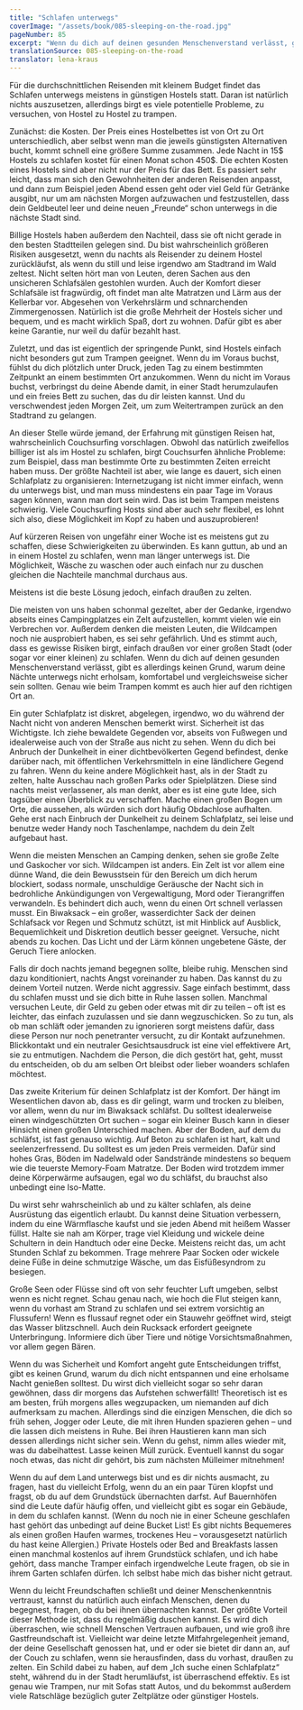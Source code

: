 ```yaml
---
title: "Schlafen unterwegs"
coverImage: "/assets/book/085-sleeping-on-the-road.jpg"
pageNumber: 85
excerpt: "Wenn du dich auf deinen gesunden Menschenverstand verlässt, gibt es allerdings keinen Grund, warum deine Nächte unterwegs nicht erholsam, komfortabel und vergleichsweise sicher sein sollten."
translationSource: 085-sleeping-on-the-road
translator: lena-kraus
---
```


Für die durchschnittlichen Reisenden mit kleinem Budget findet das Schlafen unterwegs meistens in günstigen Hostels statt. Daran ist natürlich nichts auszusetzen, allerdings birgt es viele potentielle Probleme, zu versuchen, von Hostel zu Hostel zu trampen.

Zunächst: die Kosten. Der Preis eines Hostelbettes ist von Ort zu Ort unterschiedlich, aber selbst wenn man die jeweils günstigsten Alternativen bucht, kommt schnell eine größere Summe zusammen. Jede Nacht in 15$ Hostels zu schlafen kostet für einen Monat schon 450$. Die echten Kosten eines Hostels sind aber nicht nur der Preis für das Bett. Es passiert sehr leicht, dass man sich den Gewohnheiten der anderen Reisenden anpasst, und dann zum Beispiel jeden Abend essen geht oder viel Geld für Getränke ausgibt, nur um am nächsten Morgen aufzuwachen und festzustellen, dass dein Geldbeutel leer und deine neuen „Freunde“ schon unterwegs in die nächste Stadt sind.

Billige Hostels haben außerdem den Nachteil, dass sie oft nicht gerade in den besten Stadtteilen gelegen sind. Du bist wahrscheinlich größeren Risiken ausgesetzt, wenn du nachts als Reisender zu deinem Hostel zurückläufst, als wenn du still und leise irgendwo am Stadtrand im Wald zeltest. Nicht selten hört man von Leuten, deren Sachen aus den unsicheren Schlafsälen gestohlen wurden. Auch der Komfort dieser Schlafsäle ist fragwürdig, oft findet man alte Matratzen und Lärm aus der Kellerbar vor. Abgesehen von Verkehrslärm und schnarchenden Zimmergenossen. Natürlich ist die große Mehrheit der Hostels sicher und bequem, und es macht wirklich Spaß, dort zu wohnen. Dafür gibt es aber keine Garantie, nur weil du dafür bezahlt hast.

Zuletzt, und das ist eigentlich der springende Punkt, sind Hostels einfach nicht besonders gut zum Trampen geeignet. Wenn du im Voraus buchst, fühlst du dich plötzlich unter Druck, jeden Tag zu einem bestimmten Zeitpunkt an einem bestimmten Ort anzukommen. Wenn du nicht im Voraus buchst, verbringst du deine Abende damit, in einer Stadt herumzulaufen und ein freies Bett zu suchen, das du dir leisten kannst. Und du verschwendest jeden Morgen Zeit, um zum Weitertrampen zurück an den Stadtrand zu gelangen.

An dieser Stelle würde jemand, der Erfahrung mit günstigen Reisen hat, wahrscheinlich Couchsurfing vorschlagen. Obwohl das natürlich zweifellos billiger ist als im Hostel zu schlafen, birgt Couchsurfen ähnliche Probleme: zum Beispiel, dass man bestimmte Orte zu bestimmten Zeiten erreicht haben muss. Der größte Nachteil ist aber, wie lange es dauert, sich einen Schlafplatz zu organisieren: Internetzugang ist nicht immer einfach, wenn du unterwegs bist, und man muss mindestens ein paar Tage im Voraus sagen können, wann man dort sein wird. Das ist beim Trampen meistens schwierig. Viele Couchsurfing Hosts sind aber auch sehr flexibel, es lohnt sich also, diese Möglichkeit im Kopf zu haben und auszuprobieren!

Auf kürzeren Reisen von ungefähr einer Woche ist es meistens gut zu schaffen, diese Schwierigkeiten zu überwinden. Es kann guttun, ab und an in einem Hostel zu schlafen, wenn man länger unterwegs ist. Die Möglichkeit, Wäsche zu waschen oder auch einfach nur zu duschen gleichen die Nachteile manchmal durchaus aus.

Meistens ist die beste Lösung jedoch, einfach draußen zu zelten.

Die meisten von uns haben schonmal gezeltet, aber der Gedanke, irgendwo abseits eines Campingplatzes ein Zelt aufzustellen, kommt vielen wie ein Verbrechen vor. Außerdem denken die meisten Leuten, die Wildcampen noch nie ausprobiert haben, es sei sehr gefährlich. Und es stimmt auch, dass es gewisse Risiken birgt, einfach draußen vor einer großen Stadt (oder sogar vor einer kleinen) zu schlafen. Wenn du dich auf deinen gesunden Menschenverstand verlässt, gibt es allerdings keinen Grund, warum deine Nächte unterwegs nicht erholsam, komfortabel und vergleichsweise sicher sein sollten. Genau wie beim Trampen kommt es auch hier auf den richtigen Ort an.

Ein guter Schlafplatz ist diskret, abgelegen, irgendwo, wo du während der Nacht nicht von anderen Menschen bemerkt wirst. Sicherheit ist das Wichtigste. Ich ziehe bewaldete Gegenden vor, abseits von Fußwegen und idealerweise auch von der Straße aus nicht zu sehen. Wenn du dich bei Anbruch der Dunkelheit in einer dichtbevölkerten Gegend befindest, denke darüber nach, mit öffentlichen Verkehrsmitteln in eine ländlichere Gegend zu fahren. Wenn du keine andere Möglichkeit hast, als in der Stadt zu zelten, halte Ausschau nach großen Parks oder Spielplätzen. Diese sind nachts meist verlassener, als man denkt, aber es ist eine gute Idee, sich tagsüber einen Überblick zu verschaffen. Mache einen großen Bogen um Orte, die aussehen, als würden sich dort häufig Obdachlose aufhalten. Gehe erst nach Einbruch der Dunkelheit zu deinem Schlafplatz, sei leise und benutze weder Handy noch Taschenlampe, nachdem du dein Zelt aufgebaut hast.

Wenn die meisten Menschen an Camping denken, sehen sie große Zelte und Gaskocher vor sich. Wildcampen ist anders. Ein Zelt ist vor allem eine dünne Wand, die dein Bewusstsein für den Bereich um dich herum blockiert, sodass normale, unschuldige Geräusche der Nacht sich in bedrohliche Ankündigungen von Vergewaltigung, Mord oder Tierangriffen verwandeln. Es behindert dich auch, wenn du einen Ort schnell verlassen musst. Ein Biwaksack – ein großer, wasserdichter Sack der deinen Schlafsack vor Regen und Schmutz schützt, ist mit Hinblick auf Ausblick, Bequemlichkeit und Diskretion deutlich besser geeignet. Versuche, nicht abends zu kochen. Das Licht und der Lärm können ungebetene Gäste, der Geruch Tiere anlocken.

Falls dir doch nachts jemand begegnen sollte, bleibe ruhig. Menschen sind dazu konditioniert, nachts Angst voreinander zu haben. Das kannst du zu deinem Vorteil nutzen. Werde nicht aggressiv. Sage einfach bestimmt, dass du schlafen musst und sie dich bitte in Ruhe lassen sollen. Manchmal versuchen Leute, dir Geld zu geben oder etwas mit dir zu teilen – oft ist es leichter, das einfach zuzulassen und sie dann wegzuschicken. So zu tun, als ob man schläft oder jemanden zu ignorieren sorgt meistens dafür, dass diese Person nur noch penetranter versucht, zu dir Kontakt aufzunehmen. Blickkontakt und ein neutraler Gesichtsausdruck ist eine viel effektivere Art, sie zu entmutigen. Nachdem die Person, die dich gestört hat, geht, musst du entscheiden, ob du am selben Ort bleibst oder lieber woanders schlafen möchtest.

Das zweite Kriterium für deinen Schlafplatz ist der Komfort. Der hängt im Wesentlichen davon ab, dass es dir gelingt, warm und trocken zu bleiben, vor allem, wenn du nur im Biwaksack schläfst. Du solltest idealerweise einen windgeschützten Ort suchen – sogar ein kleiner Busch kann in dieser Hinsicht einen großen Unterschied machen. Aber der Boden, auf dem du schläfst, ist fast genauso wichtig. Auf Beton zu schlafen ist hart, kalt und seelenzerfressend. Du solltest es um jeden Preis vermeiden. Dafür sind hohes Gras, Böden im Nadelwald oder Sandstrände mindestens so bequem wie die teuerste Memory-Foam Matratze. Der Boden wird trotzdem immer deine Körperwärme aufsaugen, egal wo du schläfst, du brauchst also unbedingt eine Iso-Matte.

Du wirst sehr wahrscheinlich ab und zu kälter schlafen, als deine Ausrüstung das eigentlich erlaubt. Du kannst deine Situation verbessern, indem du eine Wärmflasche kaufst und sie jeden Abend mit heißem Wasser füllst. Halte sie nah am Körper, trage viel Kleidung und wickele deine Schultern in dein Handtuch oder eine Decke. Meistens reicht das, um acht Stunden Schlaf zu bekommen. Trage mehrere Paar Socken oder wickele deine Füße in deine schmutzige Wäsche, um das Eisfüßesyndrom zu besiegen.

Große Seen oder Flüsse sind oft von sehr feuchter Luft umgeben, selbst wenn es nicht regnet. Schau genau nach, wie hoch die Flut steigen kann, wenn du vorhast am Strand zu schlafen und sei extrem vorsichtig an Flussufern! Wenn es flussauf regnet oder ein Stauwehr geöffnet wird, steigt das Wasser blitzschnell. Auch dein Rucksack erfordert geeignete Unterbringung. Informiere dich über Tiere und nötige Vorsichtsmaßnahmen, vor allem gegen Bären.

Wenn du was Sicherheit und Komfort angeht gute Entscheidungen triffst, gibt es keinen Grund, warum du dich nicht entspannen und eine erholsame Nacht genießen solltest. Du wirst dich vielleicht sogar so sehr daran gewöhnen, dass dir morgens das Aufstehen schwerfällt! Theoretisch ist es am besten, früh morgens alles wegzupacken, um niemanden auf dich aufmerksam zu machen. Allerdings sind die einzigen Menschen, die dich so früh sehen, Jogger oder Leute, die mit ihren Hunden spazieren gehen – und die lassen dich meistens in Ruhe. Bei ihren Haustieren kann man sich dessen allerdings nicht sicher sein. Wenn du gehst, nimm alles wieder mit, was du dabeihattest. Lasse keinen Müll zurück. Eventuell kannst du sogar noch etwas, das nicht dir gehört, bis zum nächsten Mülleimer mitnehmen!

Wenn du auf dem Land unterwegs bist und es dir nichts ausmacht, zu fragen, hast du vielleicht Erfolg, wenn du an ein paar Türen klopfst und fragst, ob du auf dem Grundstück übernachten darfst. Auf Bauernhöfen sind die Leute dafür häufig offen, und vielleicht gibt es sogar ein Gebäude, in dem du schlafen kannst. (Wenn du noch nie in einer Scheune geschlafen hast gehört das unbedingt auf deine Bucket List! Es gibt nichts Bequemeres als einen großen Haufen warmes, trockenes Heu – vorausgesetzt natürlich du hast keine Allergien.) Private Hostels oder Bed and Breakfasts lassen einen manchmal kostenlos auf ihrem Grundstück schlafen, und ich habe gehört, dass manche Tramper einfach irgendwelche Leute fragen, ob sie in ihrem Garten schlafen dürfen. Ich selbst habe mich das bisher nicht getraut.

Wenn du leicht Freundschaften schließt und deiner Menschenkenntnis vertraust, kannst du natürlich auch einfach Menschen, denen du begegnest, fragen, ob du bei ihnen übernachten kannst. Der größte Vorteil dieser Methode ist, dass du regelmäßig duschen kannst. Es wird dich überraschen, wie schnell Menschen Vertrauen aufbauen, und wie groß ihre Gastfreundschaft ist. Vielleicht war deine letzte Mitfahrgelegenheit jemand, der deine Gesellschaft genossen hat, und er oder sie bietet dir dann an, auf der Couch zu schlafen, wenn sie herausfinden, dass du vorhast, draußen zu zelten. Ein Schild dabei zu haben, auf dem „Ich suche einen Schlafplatz“ steht, während du in der Stadt herumläufst, ist überraschend effektiv. Es ist genau wie Trampen, nur mit Sofas statt Autos, und du bekommst außerdem viele Ratschläge bezüglich guter Zeltplätze oder günstiger Hostels.
